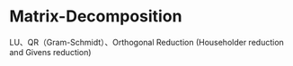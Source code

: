 # Matrix-Decomposition
LU、QR（Gram-Schmidt）、Orthogonal Reduction (Householder reduction and Givens reduction)
